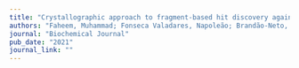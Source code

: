 ```yaml
---
title: "Crystallographic approach to fragment-based hit discovery against Schistosoma mansoni purine nucleoside phosphorylase"
authors: "Faheem, Muhammad; Fonseca Valadares, Napoleão; Brandão-Neto, José; Bellini, Dom; Collins, Patrick; **Pearce, Nicholas M**; Bird, Louise; Roberta Torini, Juliana; Owens, Raymond; DMuniz Pereira, Humberto; "
journal: "Biochemical Journal"
pub_date: "2021"
journal_link: ""
---
```

